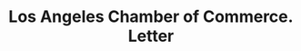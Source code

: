 ---
doi: 10.7916/D8H433F8
date_other: '1932'
date_other_textual: '1932'
form: correspondence
genre:
- Letters (correspondence)
name:
- Los Angeles Chamber of Commerce
object_in_context_url: https://biggert.cul.columbia.edu/items/view/ave_biggert_00008
subject_hierarchical_geographic:
- Los Angeles, California, United States
subject_name:
- Los Angeles Chamber of Commerce
title: Los Angeles Chamber of Commerce. Letter
sort_title: Los Angeles Chamber of Commerce. Letter
call_number: ave_biggert_00008
coordinates:
- 34.05,-118.25
pid: ave_biggert_00008
identifiers: ave_biggert_00008
permalink: /biggert/ave_biggert_00008/
layout: iiif-image-page
---